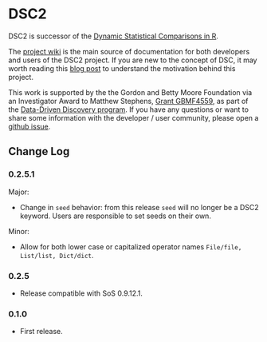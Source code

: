 # DSC2
DSC2 is successor of the [Dynamic Statistical Comparisons in R](https://github.com/stephens999/dscr).

The [project wiki](https://stephenslab.github.io/dsc-wiki) is the main source of documentation for both developers and users of the DSC2 project. If you are new to the concept of DSC, it may worth reading this [blog post](http://stephens999.github.io/blog/2014/10/Data-Driven-Discovery.html) to understand the motivation behind this project.

This work is supported by the the Gordon and Betty Moore Foundation via an Investigator Award to Matthew Stephens, [Grant GBMF4559](https://www.moore.org/grants/list/GBMF4559), as part of the [Data-Driven Discovery program](https://www.moore.org/programs/science/data-driven-discovery). If you have any questions or want to share some information with the developer / user community, please open a [github issue](https://github.com/stephenslab/dsc2/issues).

## Change Log

### 0.2.5.1
Major:
* Change in `seed` behavior: from this release `seed` will no longer be a DSC2 keyword. Users are responsible to set seeds on their own.

Minor:
* Allow for both lower case or capitalized operator names `File/file, List/list, Dict/dict`.

### 0.2.5
* Release compatible with SoS 0.9.12.1.

### 0.1.0
* First release.
